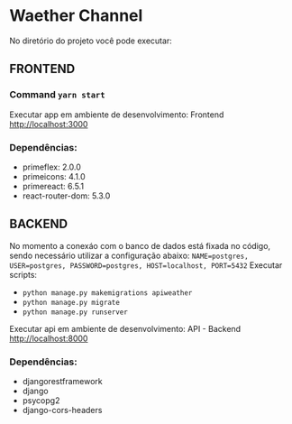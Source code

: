 # Waether Channel

No diretório do projeto você pode executar:

## FRONTEND
### Command `yarn start`

Executar app em ambiente de desenvolvimento:
Frontend [http://localhost:3000](http://localhost:3000)

### Dependências:
- primeflex: 2.0.0
- primeicons: 4.1.0
- primereact: 6.5.1
- react-router-dom: 5.3.0

## BACKEND
No momento a conexáo com o banco de dados está fixada no código, sendo necessário utilizar a configuração abaixo:
`NAME=postgres, USER=postgres, PASSWORD=postgres, HOST=localhost, PORT=5432`
Executar scripts:
- `python manage.py makemigrations apiweather`
- `python manage.py migrate`  
- `python manage.py runserver`

Executar api em ambiente de desenvolvimento:
API - Backend [http://localhost:8000](http://localhost:8000)
### Dependências:
- djangorestframework
- django
- psycopg2
- django-cors-headers
